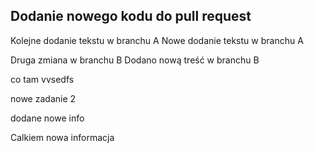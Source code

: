 Dodanie nowego kodu do pull request
---------------------

Kolejne dodanie tekstu w branchu A
Nowe dodanie tekstu w branchu A

Druga zmiana w branchu B
Dodano nową treść w branchu B


co tam vvsedfs

nowe zadanie 2 

dodane nowe info

Calkiem nowa informacja
